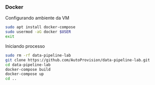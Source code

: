 ### Docker

Configurando ambiente da VM
```bash
sudo apt install docker-compose
sudo usermod -aG docker $USER
exit
```

Iniciando processo
```bash
sudo rm -rf data-pipeline-lab
git clone https://github.com/AutoProvision/data-pipeline-lab.git
cd data-pipeline-lab
docker-compose build
docker-compose up
cd ..
```
